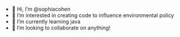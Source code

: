 - 👋 Hi, I’m @sophiacohen
- 👀 I’m interested in creating code to influence environmental policy
- 🌱 I’m currently learning java
- 💞️ I’m looking to collaborate on anything! 

<!---
sophiacohen/sophiacohen is a ✨ special ✨ repository because its `README.md` (this file) appears on your GitHub profile.
You can click the Preview link to take a look at your changes.
--->
